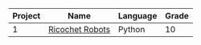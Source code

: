Project | Name | Language | Grade
--- | --- | --- | ---
1 | [Ricochet Robots](https://github.com/saradinismarques/leic-a/tree/main/ricochet-robots) | Python | 10

